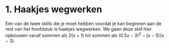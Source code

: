 # 1. Haakjes wegwerken

Eén van de twee skills die je moet hebben voordat je kan beginnen aan de rest van het hoofdstuk is haakjes wegwerken. We gaan deze skill hier opbouwen vanaf sommen als $2(x+1)$ tot sommen als $(0.5x-3)^2-(x-5)(x-3)$.
